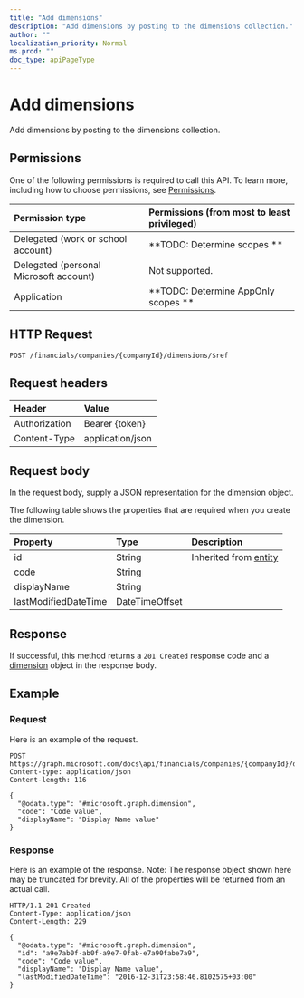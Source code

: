 ```yaml
---
title: "Add dimensions"
description: "Add dimensions by posting to the dimensions collection."
author: ""
localization_priority: Normal
ms.prod: ""
doc_type: apiPageType
---
```


# Add dimensions

Add dimensions by posting to the dimensions collection.

## Permissions
One of the following permissions is required to call this API. To learn more, including how to choose permissions, see [Permissions](/concepts/permissions-reference.md).

|Permission type|Permissions (from most to least privileged)|
|:---|:---|
|Delegated (work or school account)|**TODO: Determine scopes **|
|Delegated (personal Microsoft account)|Not supported.|
|Application|**TODO: Determine AppOnly scopes **|

## HTTP Request
<!-- {
  "blockType": "ignored"
}
-->
``` http
POST /financials/companies/{companyId}/dimensions/$ref
```

## Request headers
|Header|Value|
|:---|:---|
|Authorization|Bearer {token}|
|Content-Type|application/json|

## Request body
In the request body, supply a JSON representation for the dimension object.

The following table shows the properties that are required when you create the dimension.

|Property|Type|Description|
|:---|:---|:---|
|id|String| Inherited from [entity](../resources/entity.md)|
|code|String||
|displayName|String||
|lastModifiedDateTime|DateTimeOffset||



## Response
If successful, this method returns a `201 Created` response code and a [dimension](../resources/dimension.md) object in the response body.

## Example

### Request
Here is an example of the request.
<!-- {
  "blockType": "request",
  "name": "create_dimension_from_"
}
-->
``` http
POST https://graph.microsoft.com/docs\api/financials/companies/{companyId}/dimensions
Content-type: application/json
Content-length: 116

{
  "@odata.type": "#microsoft.graph.dimension",
  "code": "Code value",
  "displayName": "Display Name value"
}
```

### Response
Here is an example of the response. Note: The response object shown here may be truncated for brevity. All of the properties will be returned from an actual call.
<!-- {
  "blockType": "response",
  "truncated": true,
  "@odata.type": "microsoft.graph.dimension"
}
-->
``` http
HTTP/1.1 201 Created
Content-Type: application/json
Content-Length: 229

{
  "@odata.type": "#microsoft.graph.dimension",
  "id": "a9e7ab0f-ab0f-a9e7-0fab-e7a90fabe7a9",
  "code": "Code value",
  "displayName": "Display Name value",
  "lastModifiedDateTime": "2016-12-31T23:58:46.8102575+03:00"
}
```

